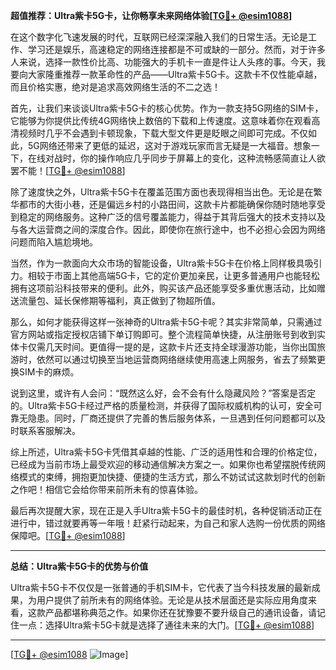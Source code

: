 **超值推荐：Ultra紫卡5G卡，让你畅享未来网络体验[[TG💪+ @esim1088](https://t.me/s/esim1088)]**

在这个数字化飞速发展的时代，互联网已经深深融入我们的日常生活。无论是工作、学习还是娱乐，高速稳定的网络连接都是不可或缺的一部分。然而，对于许多人来说，选择一款性价比高、功能强大的手机卡一直是件让人头疼的事。今天，我要向大家隆重推荐一款革命性的产品——Ultra紫卡5G卡。这款卡不仅性能卓越，而且价格实惠，绝对是追求高效网络生活的不二之选！

首先，让我们来谈谈Ultra紫卡5G卡的核心优势。作为一款支持5G网络的SIM卡，它能够为你提供比传统4G网络快上数倍的下载和上传速度。这意味着你在观看高清视频时几乎不会遇到卡顿现象，下载大型文件更是眨眼之间即可完成。不仅如此，5G网络还带来了更低的延迟，这对于游戏玩家而言无疑是一大福音。想象一下，在线对战时，你的操作响应几乎同步于屏幕上的变化，这种流畅感简直让人欲罢不能！[[TG💪+ @esim1088](https://t.me/s/esim1088)]

除了速度快之外，Ultra紫卡5G卡在覆盖范围方面也表现得相当出色。无论是在繁华都市的大街小巷，还是偏远乡村的小路田间，这款卡片都能确保你随时随地享受到稳定的网络服务。这种广泛的信号覆盖能力，得益于其背后强大的技术支持以及与各大运营商之间的深度合作。因此，即使你在旅行途中，也不必担心会因为网络问题而陷入尴尬境地。

当然，作为一款面向大众市场的智能设备，Ultra紫卡5G卡在价格上同样极具吸引力。相较于市面上其他高端5G卡，它的定价更加亲民，让更多普通用户也能轻松拥有这项前沿科技带来的便利。此外，购买该产品还能享受多重优惠活动，比如赠送流量包、延长保修期等福利，真正做到了物超所值。

那么，如何才能获得这样一张神奇的Ultra紫卡5G卡呢？其实非常简单，只需通过官方网站或指定授权店铺下单订购即可。整个流程简单快捷，从注册账号到收到实体卡仅需几天时间。更值得一提的是，这款卡片还支持全球漫游功能，当你出国旅游时，依然可以通过切换至当地运营商网络继续使用高速上网服务，省去了频繁更换SIM卡的麻烦。

说到这里，或许有人会问：“既然这么好，会不会有什么隐藏风险？”答案是否定的。Ultra紫卡5G卡经过严格的质量检测，并获得了国际权威机构的认可，安全可靠无隐患。同时，厂商还提供了完善的售后服务体系，一旦遇到任何问题都可以及时联系客服解决。

综上所述，Ultra紫卡5G卡凭借其卓越的性能、广泛的适用性和合理的价格定位，已经成为当前市场上最受欢迎的移动通信解决方案之一。如果你也希望摆脱传统网络模式的束缚，拥抱更加快捷、便捷的生活方式，那么不妨试试这款划时代的创新之作吧！相信它会给你带来前所未有的惊喜体验。

最后再次提醒大家，现在正是入手Ultra紫卡5G卡的最佳时机，各种促销活动正在进行中，错过就要再等一年哦！赶紧行动起来，为自己和家人选购一份优质的网络保障吧。[[TG💪+ @esim1088](https://t.me/s/esim1088)]

---

**总结：Ultra紫卡5G卡的优势与价值**

Ultra紫卡5G卡不仅仅是一张普通的手机SIM卡，它代表了当今科技发展的最新成果，为用户提供了前所未有的网络体验。无论是从技术层面还是实际应用角度来看，这款产品都堪称典范之作。如果你还在犹豫要不要升级自己的通讯设备，请记住一点：选择Ultra紫卡5G卡就是选择了通往未来的大门。[[TG💪+ @esim1088](https://t.me/s/esim1088)]

---

[[TG💪+ @esim1088](https://t.me/s/esim1088) ![Image](https://i.postimg.cc/4NQfJmqS/Snipaste-2025-05-13-00-14-12.png)]